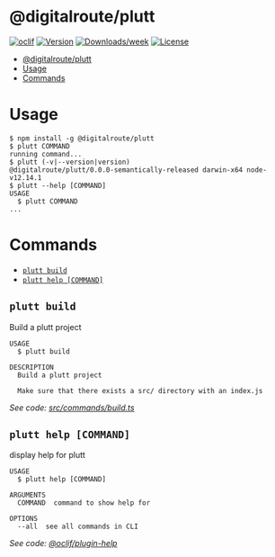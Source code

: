 # @digitalroute/plutt

[![oclif](https://img.shields.io/badge/cli-oclif-brightgreen.svg)](https://oclif.io)
[![Version](https://img.shields.io/npm/v/@digitalroute/plutt.svg)](https://npmjs.org/package/@digitalroute/plutt)
[![Downloads/week](https://img.shields.io/npm/dw/@digitalroute/plutt.svg)](https://npmjs.org/package/@digitalroute/plutt)
[![License](https://img.shields.io/npm/l/@digitalroute/plutt.svg)](https://github.com/digitalroute/plutt/blob/master/package.json)

<!-- toc -->
* [@digitalroute/plutt](#digitalrouteplutt)
* [Usage](#usage)
* [Commands](#commands)
<!-- tocstop -->

# Usage

<!-- usage -->
```sh-session
$ npm install -g @digitalroute/plutt
$ plutt COMMAND
running command...
$ plutt (-v|--version|version)
@digitalroute/plutt/0.0.0-semantically-released darwin-x64 node-v12.14.1
$ plutt --help [COMMAND]
USAGE
  $ plutt COMMAND
...
```
<!-- usagestop -->

# Commands

<!-- commands -->
* [`plutt build`](#plutt-build)
* [`plutt help [COMMAND]`](#plutt-help-command)

## `plutt build`

Build a plutt project

```
USAGE
  $ plutt build

DESCRIPTION
  Build a plutt project

  Make sure that there exists a src/ directory with an index.js
```

_See code: [src/commands/build.ts](https://github.com/digitalroute/plutt/blob/v0.0.0-semantically-released/src/commands/build.ts)_

## `plutt help [COMMAND]`

display help for plutt

```
USAGE
  $ plutt help [COMMAND]

ARGUMENTS
  COMMAND  command to show help for

OPTIONS
  --all  see all commands in CLI
```

_See code: [@oclif/plugin-help](https://github.com/oclif/plugin-help/blob/v2.2.3/src/commands/help.ts)_
<!-- commandsstop -->

